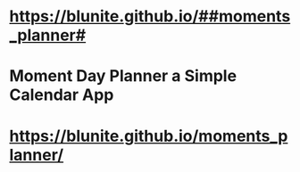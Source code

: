 
# https://blunite.github.io/##moments_planner#

# Moment Day Planner a Simple Calendar App

# https://blunite.github.io/moments_planner/

